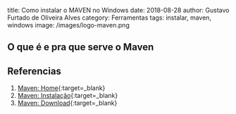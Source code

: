 title: Como instalar o MAVEN no Windows
date: 2018-08-28
author: Gustavo Furtado de Oliveira Alves
category: Ferramentas
tags: instalar, maven, windows
image: /images/logo-maven.png

## O que é e pra que serve o Maven

## Referencias

1. [Maven: Home](https://maven.apache.org/){:target=\_blank}
2. [Maven: Instalação](https://maven.apache.org/install.html){:target=\_blank}
3. [Maven: Download](https://maven.apache.org/download.cgi){:target=\_blank}
